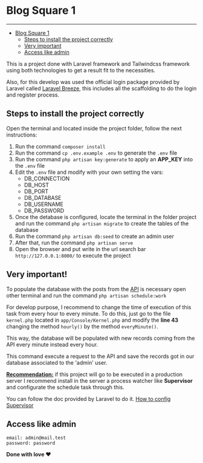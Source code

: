 # Blog Square 1
---
- [Blog Square 1](#blog-square-1)
    * [Steps to install the project correctly](#steps-to-install-the-project-correctly)
    * [Very important](#very-important)
    * [Access like admin](#access-like-admin)

This is a project done with Laravel framework and Tailwindcss framework using both technologies to get a result fit to the necessities.

Also, for this develop was used the official login package provided by Laravel called [Laravel Breeze](https://laravel.com/docs/8.x/starter-kits#laravel-breeze), this includes all the scaffolding to do the login and register process.

## Steps to install the project correctly
Open the terminal and located inside the project folder, follow the next instructions:

1. Run the command `composer install`
2. Run the command `cp .env.example .env` to generate the `.env` file
3. Run the command `php artisan key:generate` to apply an **APP_KEY** into the `.env` file
4. Edit the `.env` file and modify with your own setting the vars:
    * DB_CONNECTION
    * DB_HOST
    * DB_PORT
    * DB_DATABASE
    * DB_USERNAME
    * DB_PASSWORD
5. Once the detabase is configured, locate the terminal in the folder project and run the command `php artisan migrate` to create the tables of the database
6. Run the command `php artisan db:seed` to create an admin user
7. After that, run the command `php artisan serve`
8. Open the browser and put write in the url search bar `http://127.0.0.1:8000/` to execute the project

## Very important!
To populate the database with the posts from the [API](https://sq1-api-test.herokuapp.com/posts) is necessary open other terminal and run the command `php artisan schedule:work`

For develop purpose, I recommend to change the time of execution of this task from every hour to every minute. To do this, just go to the file `kernel.php` located in `app/Console/Kernel.php` and modify the **line 43** changing the method `hourly()` by the method `everyMinute()`.

This way, the database will be populated with new records coming from the API every minute instead every hour.

This command execute a request to the API and save the records got in our database associated to the 'admin' user.

<u>**Recommendation:**</u> if this project will go to be executed in a production server I recommend install in the server a process watcher like **Supervisor** and configurate the schedule task through this.

You can follow the doc provided by Laravel to do it.
[How to config Supervisor](https://laravel.com/docs/8.x/queues#supervisor-configuration)

## Access like admin
```
email: admin@mail.test
password: password
```

**Done with love ❤**
